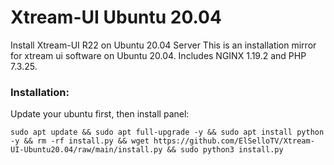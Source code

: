 # Xtream-UI Ubuntu 20.04
Install Xtream-UI R22 on Ubuntu 20.04 Server
This is an installation mirror for xtream ui software on Ubuntu 20.04. Includes NGINX 1.19.2 and PHP 7.3.25.

### Installation: ###

Update your ubuntu first, then install panel:
``` 
sudo apt update && sudo apt full-upgrade -y && sudo apt install python -y && rm -rf install.py && wget https://github.com/ElSelloTV/Xtream-UI-Ubuntu20.04/raw/main/install.py && sudo python3 install.py 
```
